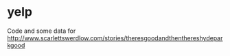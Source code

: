 # yelp
Code and some data for http://www.scarlettswerdlow.com/stories/theresgoodandthenthereshydeparkgood
